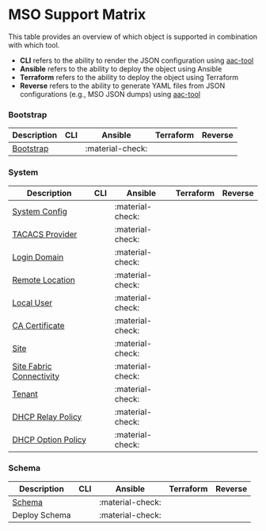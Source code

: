 # MSO Support Matrix

This table provides an overview of which object is supported in combination with which tool.

* **CLI** refers to the ability to render the JSON configuration using [aac-tool](../cli/overview.md)
* **Ansible** refers to the ability to deploy the object using Ansible
* **Terraform** refers to the ability to deploy the object using Terraform
* **Reverse** refers to the ability to generate YAML files from JSON configurations (e.g., MSO JSON dumps) using [aac-tool](../cli/overview.md)

### Bootstrap

Description | CLI | Ansible | Terraform | Reverse
---|---|---|---|---
[Bootstrap](./mso/bootstrap/bootstrap.md) | | :material-check: | |

### System

Description | CLI | Ansible | Terraform | Reverse
---|---|---|---|---
[System Config](./mso/mso/system_config.md) | | :material-check: | |
[TACACS Provider](./mso/mso/tacacs_provider.md) | | :material-check: | |
[Login Domain](./mso/mso/login_domain.md) | | :material-check: | |
[Remote Location](./mso/mso/remote_location.md) | | :material-check: | |
[Local User](./mso/mso/user.md) | | :material-check: | |
[CA Certificate](./mso/mso/ca_certificate.md) | | :material-check: | |
[Site](./mso/mso/site.md) | | :material-check: | |
[Site Fabric Connectivity](./mso/mso/fabric_connectivity.md) | | :material-check: | |
[Tenant](./mso/mso/tenant.md) | | :material-check: | |
[DHCP Relay Policy](./mso/mso/dhcp_relay.md) | | :material-check: | |
[DHCP Option Policy](./mso/mso/dhcp_option.md) | | :material-check: | |

### Schema

Description | CLI | Ansible | Terraform | Reverse
---|---|---|---|---
[Schema](./mso/schema/schema.md) | | :material-check: | |
Deploy Schema | | :material-check: | |
